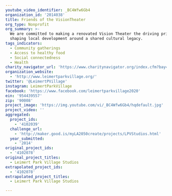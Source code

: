 ```yaml
---
youtube_video_identifier: _BC4Wfw6Gb4
organization_id: '2014038'
title: Friends of the VisionTheater
org_type: Nonprofit
org_summary: >-
  We are committed to making a renovated Vision Theater the driving principle in
  shaping local development around a shared cultural legacy.
tags_indicators:
  - Community gatherings
  - Access to healthy food
  - Social connectedness
  - Health
charity_navigator_url: 'https://www.charitynavigator.org/index.cfm?bay=search.profile&ein=954439557'
organization_website:
  - 'http://www.leimertparkvillage.org/'
twitter: '@LeimertPVillage'
instagram: LeimertParkVillage
facebook: 'https://www.facebook.com/leimertparkvillage2020'
ein: '954439557'
zip: '90008'
project_image: 'https://img.youtube.com/vi/_BC4Wfw6Gb4/hqdefault.jpg'
project_video: ''
aggregated:
  project_ids:
    - '4102039'
  challenge_url:
    - 'http://maker.good.is/myLA2050create/projects/LPVStudios.html'
  year_submitted:
    - '2014'
original_project_ids:
  - '4102078'
original_project_titles:
  - Leimert Park Village Studios
extrapolated_project_ids:
  - '4102078'
extrapolated_project_titles:
  - Leimert Park Village Studios

---
```

